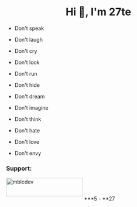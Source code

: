 <h1 align="center">Hi 👋, I'm 27te</h1>


- Don't speak

- Don't laugh

- Don't cry

- Don't look

- Don't run

- Don't hide

- Don't dream

- Don't imagine

- Don't think

- Don't hate

- Don't love
  
- Don't envy


<h3 align="left">Support:</h3>
<p><a href="https://ko-fi.com/mblcdev"> <img align="left" src="https://cdn.ko-fi.com/cdn/kofi3.png?v=3" height="50" width="210" alt="mblcdev" /></a></p><br><br>



<sm>***5 - **27</sm>
